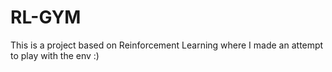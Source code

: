 # RL-GYM
This is a project based on Reinforcement Learning where I made an attempt to play with the env :)
